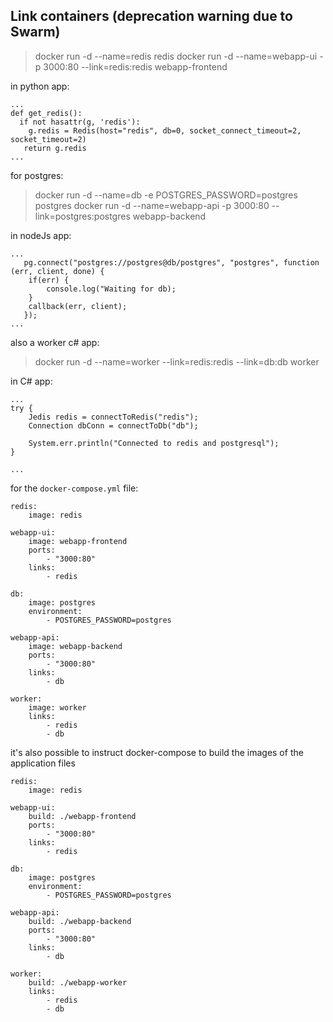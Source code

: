 ## Link containers (deprecation warning due to Swarm)

> docker run -d --name=redis redis
> docker run -d --name=webapp-ui -p 3000:80 --link=redis:redis webapp-frontend

in python app:

```
...
def get_redis():
  if not hasattr(g, 'redis'):
    g.redis = Redis(host="redis", db=0, socket_connect_timeout=2, socket_timeout=2)
   return g.redis
...
```

for postgres:

> docker run -d --name=db -e POSTGRES_PASSWORD=postgres postgres
> docker run -d --name=webapp-api -p 3000:80 --link=postgres:postgres webapp-backend

in nodeJs app:
```
...
   pg.connect("postgres://postgres@db/postgres", "postgres", function (err, client, done) {
    if(err) {
        console.log("Waiting for db);
    }
    callback(err, client);
   });
...
```

also a worker c# app:
> docker run -d --name=worker --link=redis:redis --link=db:db worker

in C# app:
```
...
try {
    Jedis redis = connectToRedis("redis");
    Connection dbConn = connectToDb("db");

    System.err.println("Connected to redis and postgresql");
}

...
```

for the `docker-compose.yml` file:

```
redis:
    image: redis

webapp-ui:
    image: webapp-frontend
    ports:
        - "3000:80"
    links:
        - redis

db:
    image: postgres
    environment:
        - POSTGRES_PASSWORD=postgres

webapp-api:
    image: webapp-backend
    ports:
        - "3000:80"
    links:
        - db

worker:
    image: worker
    links:
        - redis
        - db
```

it's also possible to instruct docker-compose to build the images of the application files

```
redis:
    image: redis

webapp-ui:
    build: ./webapp-frontend
    ports:
        - "3000:80"
    links:
        - redis

db:
    image: postgres
    environment:
        - POSTGRES_PASSWORD=postgres

webapp-api:
    build: ./webapp-backend
    ports:
        - "3000:80"
    links:
        - db

worker:
    build: ./webapp-worker
    links:
        - redis
        - db
```